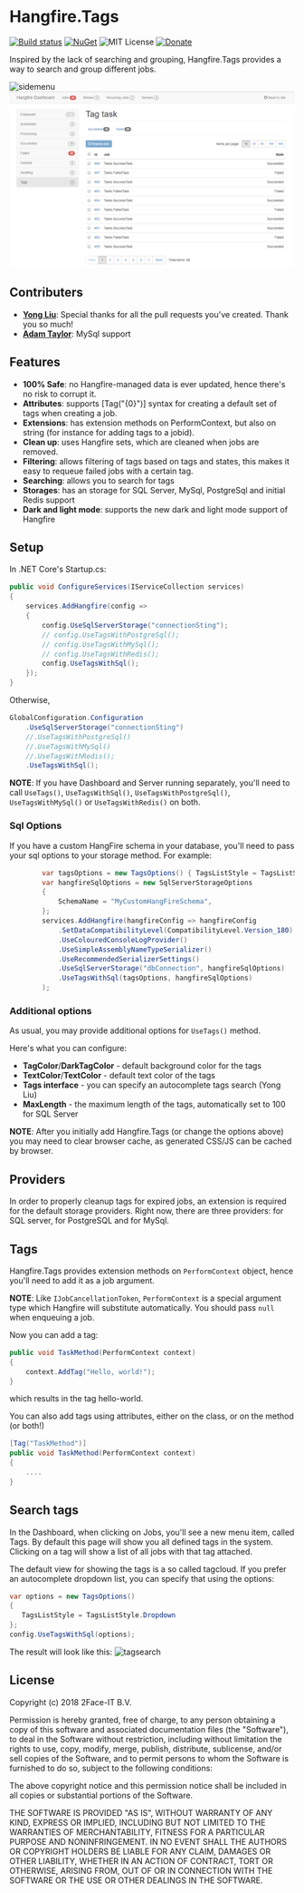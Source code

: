 # Hangfire.Tags

[![Build status](https://ci.appveyor.com/api/projects/status/hqrtav24894dtjcp/branch/master?svg=true)](https://ci.appveyor.com/project/faceit/hangfire-tags/branch/master)
[![NuGet](https://img.shields.io/nuget/v/Hangfire.Tags.svg)](https://www.nuget.org/packages/Hangfire.Tags/)
![MIT License](https://img.shields.io/badge/license-MIT-orange.svg)
[![Donate](https://img.shields.io/badge/Donate-PayPal-green.svg)](https://www.paypal.com/cgi-bin/webscr?cmd=_donations&business=HYKKSJL8B7XE4&currency_code=EUR&source=url)

Inspired by the lack of searching and grouping, Hangfire.Tags provides a way to search and group different jobs. 

![sidemenu](https://raw.githubusercontent.com/face-it/Hangfire.Tags/hangfire_182/Sidemenu-dark.png)
![dashboard](Dashboard.png)

## Contributers

- **[Yong Liu](https://github.com/yongliu-mdsol)**: Special thanks for all the pull requests you've created. Thank you so much!
- **[Adam Taylor](https://github.com/granicus422)**: MySql support

## Features

- **100% Safe**: no Hangfire-managed data is ever updated, hence there's no risk to corrupt it.
- **Attributes**: supports [Tag("{0}")] syntax for creating a default set of tags when creating a job.
- **Extensions**: has extension methods on PerformContext, but also on string (for instance for adding tags to a jobid).
- **Clean up**: uses Hangfire sets, which are cleaned when jobs are removed.
- **Filtering**: allows filtering of tags based on tags and states, this makes it easy to requeue failed jobs with a certain tag.
- **Searching**: allows you to search for tags
- **Storages**: has an storage for SQL Server, MySql, PostgreSql and initial Redis support
- **Dark and light mode**: supports the new dark and light mode support of Hangfire

## Setup

In .NET Core's Startup.cs:

```c#
public void ConfigureServices(IServiceCollection services)
{
    services.AddHangfire(config =>
    {
        config.UseSqlServerStorage("connectionSting");
        // config.UseTagsWithPostgreSql();
        // config.UseTagsWithMySql();
        // config.UseTagsWithRedis();
        config.UseTagsWithSql();
    });
}
```

Otherwise,

```c#
GlobalConfiguration.Configuration
    .UseSqlServerStorage("connectionSting")
    //.UseTagsWithPostgreSql()
    //.UseTagsWithMySql()
    //.UseTagsWithRedis();
    .UseTagsWithSql();
```

**NOTE**: If you have Dashboard and Server running separately,
you'll need to call `UseTags()`, `UseTagsWithSql()`, `UseTagsWithPostgreSql()`, `UseTagsWithMySql()` or `UseTagsWithRedis()` on both.

### Sql Options
If you have a custom HangFire schema in your database, you'll need to pass your sql options to your storage method. For example:

```csharp
        var tagsOptions = new TagsOptions() { TagsListStyle = TagsListStyle.Dropdown };
        var hangfireSqlOptions = new SqlServerStorageOptions
        {
            SchemaName = "MyCustomHangFireSchema",
        };
        services.AddHangfire(hangfireConfig => hangfireConfig
            .SetDataCompatibilityLevel(CompatibilityLevel.Version_180)
            .UseColouredConsoleLogProvider()
            .UseSimpleAssemblyNameTypeSerializer()
            .UseRecommendedSerializerSettings()
            .UseSqlServerStorage("dbConnection", hangfireSqlOptions)
            .UseTagsWithSql(tagsOptions, hangfireSqlOptions)
        );
```

### Additional options

As usual, you may provide additional options for `UseTags()` method.

Here's what you can configure:

- **TagColor**/**DarkTagColor** - default background color for the tags
- **TextColor**/**TextColor** - default text color of the tags
- **Tags interface** - you can specify an autocomplete tags search (Yong Liu)
- **MaxLength** - the maximum length of the tags, automatically set to 100 for SQL Server

**NOTE**: After you initially add Hangfire.Tags (or change the options above) you may need to clear browser cache, as generated CSS/JS can be cached by browser.

## Providers

In order to properly cleanup tags for expired jobs, an extension is required for the default storage providers. Right now, there are three providers: for SQL server, for PostgreSQL and for MySql.

## Tags

Hangfire.Tags provides extension methods on `PerformContext` object,
hence you'll need to add it as a job argument.

**NOTE**: Like `IJobCancellationToken`, `PerformContext` is a special argument type which Hangfire will substitute automatically. You should pass `null` when enqueuing a job.

Now you can add a tag:

```c#
public void TaskMethod(PerformContext context)
{
    context.AddTag("Hello, world!");
}
```

which results in the tag hello-world.

You can also add tags using attributes, either on the class, or on the method (or both!)

```c#
[Tag("TaskMethod")]
public void TaskMethod(PerformContext context)
{
    ....
}
```

## Search tags

In the Dashboard, when clicking on Jobs, you'll see a new menu item, called Tags. By default this page will show you all defined tags in the system. Clicking on a tag will show a list of all jobs with that tag attached.

The default view for showing the tags is a so called tagcloud. If you prefer an autocomplete dropdown list, you can specify that using the options:

```c#
var options = new TagsOptions()
{
   TagsListStyle = TagsListStyle.Dropdown
};
config.UseTagsWithSql(options);
```

The result will look like this:
![tagsearch](https://raw.githubusercontent.com/face-it/Hangfire.Tags/master/Tagsearch.png)

## License

Copyright (c) 2018 2Face-IT B.V.

Permission is hereby granted, free of charge, to any person obtaining a copy
of this software and associated documentation files (the "Software"), to deal
in the Software without restriction, including without limitation the rights
to use, copy, modify, merge, publish, distribute, sublicense, and/or sell
copies of the Software, and to permit persons to whom the Software is
furnished to do so, subject to the following conditions:

The above copyright notice and this permission notice shall be included in all
copies or substantial portions of the Software.

THE SOFTWARE IS PROVIDED "AS IS", WITHOUT WARRANTY OF ANY KIND, EXPRESS OR
IMPLIED, INCLUDING BUT NOT LIMITED TO THE WARRANTIES OF MERCHANTABILITY,
FITNESS FOR A PARTICULAR PURPOSE AND NONINFRINGEMENT. IN NO EVENT SHALL THE
AUTHORS OR COPYRIGHT HOLDERS BE LIABLE FOR ANY CLAIM, DAMAGES OR OTHER
LIABILITY, WHETHER IN AN ACTION OF CONTRACT, TORT OR OTHERWISE, ARISING FROM,
OUT OF OR IN CONNECTION WITH THE SOFTWARE OR THE USE OR OTHER DEALINGS IN THE
SOFTWARE.